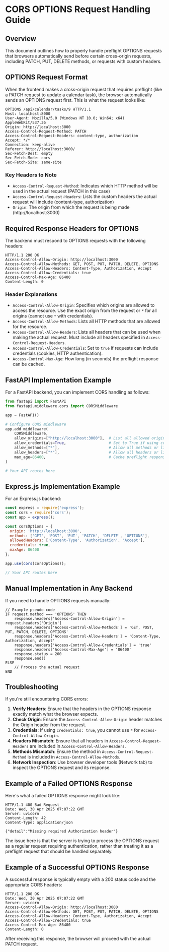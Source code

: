 # CORS OPTIONS Request Handling Guide

## Overview

This document outlines how to properly handle preflight OPTIONS requests that browsers automatically send before certain cross-origin requests, including PATCH, PUT, DELETE methods, or requests with custom headers.

## OPTIONS Request Format

When the frontend makes a cross-origin request that requires preflight (like a PATCH request to update a calendar task), the browser automatically sends an OPTIONS request first. This is what the request looks like:

```
OPTIONS /api/calendar/tasks/9 HTTP/1.1
Host: localhost:8000
User-Agent: Mozilla/5.0 (Windows NT 10.0; Win64; x64) AppleWebKit/537.36
Origin: http://localhost:3000
Access-Control-Request-Method: PATCH
Access-Control-Request-Headers: content-type, authorization
Accept: */*
Connection: keep-alive
Referer: http://localhost:3000/
Sec-Fetch-Dest: empty
Sec-Fetch-Mode: cors
Sec-Fetch-Site: same-site
```

### Key Headers to Note

- `Access-Control-Request-Method`: Indicates which HTTP method will be used in the actual request (PATCH in this case)
- `Access-Control-Request-Headers`: Lists the custom headers the actual request will include (content-type, authorization)
- `Origin`: The origin from which the request is being made (http://localhost:3000)

## Required Response Headers for OPTIONS

The backend must respond to OPTIONS requests with the following headers:

```
HTTP/1.1 200 OK
Access-Control-Allow-Origin: http://localhost:3000
Access-Control-Allow-Methods: GET, POST, PUT, PATCH, DELETE, OPTIONS
Access-Control-Allow-Headers: Content-Type, Authorization, Accept
Access-Control-Allow-Credentials: true
Access-Control-Max-Age: 86400
Content-Length: 0
```

### Header Explanations

- `Access-Control-Allow-Origin`: Specifies which origins are allowed to access the resource. Use the exact origin from the request or `*` for all origins (cannot use `*` with credentials).
- `Access-Control-Allow-Methods`: Lists all HTTP methods that are allowed for the resource.
- `Access-Control-Allow-Headers`: Lists all headers that can be used when making the actual request. Must include all headers specified in `Access-Control-Request-Headers`.
- `Access-Control-Allow-Credentials`: Set to `true` if requests can include credentials (cookies, HTTP authentication).
- `Access-Control-Max-Age`: How long (in seconds) the preflight response can be cached.

## FastAPI Implementation Example

For a FastAPI backend, you can implement CORS handling as follows:

```python
from fastapi import FastAPI
from fastapi.middleware.cors import CORSMiddleware

app = FastAPI()

# Configure CORS middleware
app.add_middleware(
    CORSMiddleware,
    allow_origins=["http://localhost:3000"],  # List all allowed origins or use ["*"]
    allow_credentials=True,                   # Set to True if using cookies/auth
    allow_methods=["*"],                      # Allow all methods or list specific ones
    allow_headers=["*"],                      # Allow all headers or list specific ones
    max_age=86400,                            # Cache preflight response for 24 hours
)

# Your API routes here
```

## Express.js Implementation Example

For an Express.js backend:

```javascript
const express = require('express');
const cors = require('cors');
const app = express();

const corsOptions = {
  origin: 'http://localhost:3000',
  methods: ['GET', 'POST', 'PUT', 'PATCH', 'DELETE', 'OPTIONS'],
  allowedHeaders: ['Content-Type', 'Authorization', 'Accept'],
  credentials: true,
  maxAge: 86400
};

app.use(cors(corsOptions));

// Your API routes here
```

## Manual Implementation in Any Backend

If you need to handle OPTIONS requests manually:

```
// Example pseudo-code
IF request.method === 'OPTIONS' THEN
    response.headers['Access-Control-Allow-Origin'] = request.headers['Origin']
    response.headers['Access-Control-Allow-Methods'] = 'GET, POST, PUT, PATCH, DELETE, OPTIONS'
    response.headers['Access-Control-Allow-Headers'] = 'Content-Type, Authorization, Accept'
    response.headers['Access-Control-Allow-Credentials'] = 'true'
    response.headers['Access-Control-Max-Age'] = '86400'
    response.status = 200
    response.end()
ELSE
    // Process the actual request
END
```

## Troubleshooting

If you're still encountering CORS errors:

1. **Verify Headers**: Ensure that the headers in the OPTIONS response exactly match what the browser expects.
2. **Check Origin**: Ensure the `Access-Control-Allow-Origin` header matches the Origin header from the request.
3. **Credentials**: If using `credentials: true`, you cannot use `*` for `Access-Control-Allow-Origin`.
4. **Headers Mismatch**: Ensure that all headers in `Access-Control-Request-Headers` are included in `Access-Control-Allow-Headers`.
5. **Methods Mismatch**: Ensure the method in `Access-Control-Request-Method` is included in `Access-Control-Allow-Methods`.
6. **Network Inspection**: Use browser developer tools (Network tab) to inspect the OPTIONS request and its response.

## Example of a Failed OPTIONS Response

Here's what a failed OPTIONS response might look like:

```
HTTP/1.1 400 Bad Request
Date: Wed, 30 Apr 2025 07:07:22 GMT
Server: uvicorn
Content-Length: 42
Content-Type: application/json

{"detail":"Missing required Authorization header"}
```

The issue here is that the server is trying to process the OPTIONS request as a regular request requiring authentication, rather than treating it as a preflight request that should be handled separately.

## Example of a Successful OPTIONS Response

A successful response is typically empty with a 200 status code and the appropriate CORS headers:

```
HTTP/1.1 200 OK
Date: Wed, 30 Apr 2025 07:07:22 GMT
Server: uvicorn
Access-Control-Allow-Origin: http://localhost:3000
Access-Control-Allow-Methods: GET, POST, PUT, PATCH, DELETE, OPTIONS
Access-Control-Allow-Headers: Content-Type, Authorization, Accept
Access-Control-Allow-Credentials: true
Access-Control-Max-Age: 86400
Content-Length: 0
```

After receiving this response, the browser will proceed with the actual PATCH request.
